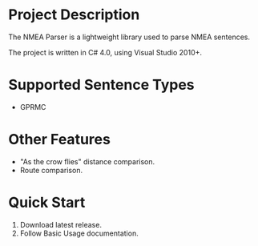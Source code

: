 Project Description
==========

The NMEA Parser is a lightweight library used to parse NMEA sentences.

The project is written in C# 4.0, using Visual Studio 2010+.

Supported Sentence Types
==========
* GPRMC

Other Features
==========
* "As the crow flies" distance comparison.
* Route comparison.

Quick Start
==========
1. Download latest release.
2. Follow Basic Usage documentation.